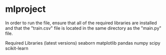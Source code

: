 # mlproject

In order to run the file, ensure that all of the required libraries are installed
and that the "train.csv" file is located in the same directory as the "main.py"
file.

Required Libraries (latest versions)
seaborn
matplotlib
pandas
numpy
scipy
scikit-learn
